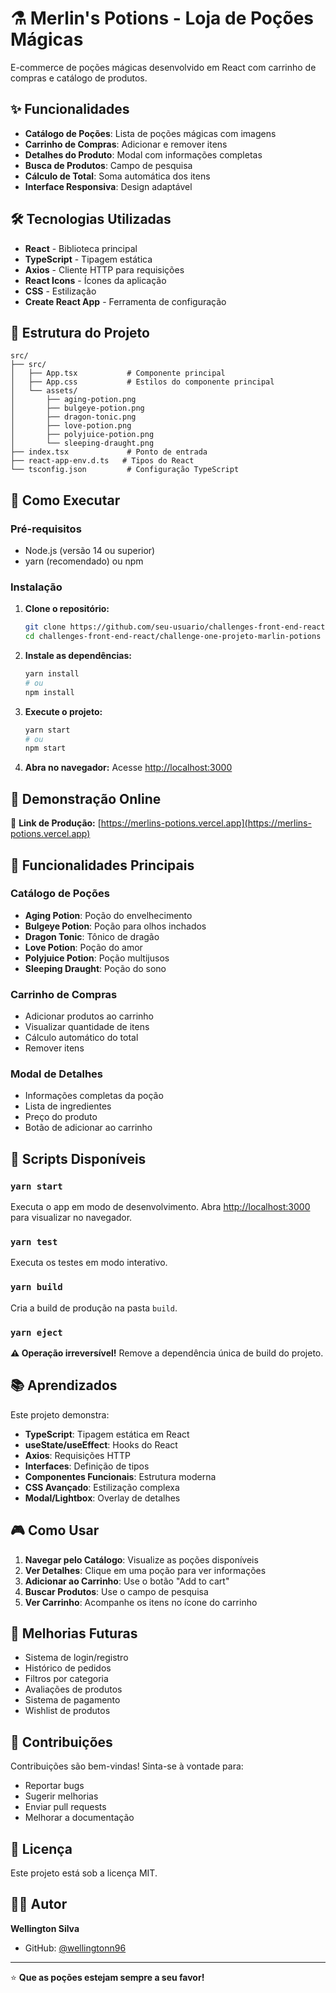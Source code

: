 # ⚗️ Merlin's Potions - Loja de Poções Mágicas

E-commerce de poções mágicas desenvolvido em React com carrinho de compras e catálogo de produtos.

## ✨ Funcionalidades

- **Catálogo de Poções**: Lista de poções mágicas com imagens
- **Carrinho de Compras**: Adicionar e remover itens
- **Detalhes do Produto**: Modal com informações completas
- **Busca de Produtos**: Campo de pesquisa
- **Cálculo de Total**: Soma automática dos itens
- **Interface Responsiva**: Design adaptável

## 🛠️ Tecnologias Utilizadas

- **React** - Biblioteca principal
- **TypeScript** - Tipagem estática
- **Axios** - Cliente HTTP para requisições
- **React Icons** - Ícones da aplicação
- **CSS** - Estilização
- **Create React App** - Ferramenta de configuração

## 📁 Estrutura do Projeto

```
src/
├── src/
│   ├── App.tsx           # Componente principal
│   ├── App.css           # Estilos do componente principal
│   └── assets/
│       ├── aging-potion.png
│       ├── bulgeye-potion.png
│       ├── dragon-tonic.png
│       ├── love-potion.png
│       ├── polyjuice-potion.png
│       └── sleeping-draught.png
├── index.tsx             # Ponto de entrada
├── react-app-env.d.ts   # Tipos do React
└── tsconfig.json         # Configuração TypeScript
```

## 🚀 Como Executar

### Pré-requisitos

- Node.js (versão 14 ou superior)
- yarn (recomendado) ou npm

### Instalação

1. **Clone o repositório:**
   ```bash
   git clone https://github.com/seu-usuario/challenges-front-end-react.git
   cd challenges-front-end-react/challenge-one-projeto-marlin-potions
   ```

2. **Instale as dependências:**
   ```bash
   yarn install
   # ou
   npm install
   ```

3. **Execute o projeto:**
   ```bash
   yarn start
   # ou
   npm start
   ```

4. **Abra no navegador:**
   Acesse [http://localhost:3000](http://localhost:3000)

## 📱 Demonstração Online

🔗 **Link de Produção:** [https://merlins-potions.vercel.app](https://merlins-potions.vercel.app)

## 🎯 Funcionalidades Principais

### Catálogo de Poções
- **Aging Potion**: Poção do envelhecimento
- **Bulgeye Potion**: Poção para olhos inchados
- **Dragon Tonic**: Tônico de dragão
- **Love Potion**: Poção do amor
- **Polyjuice Potion**: Poção multijusos
- **Sleeping Draught**: Poção do sono

### Carrinho de Compras
- Adicionar produtos ao carrinho
- Visualizar quantidade de itens
- Cálculo automático do total
- Remover itens

### Modal de Detalhes
- Informações completas da poção
- Lista de ingredientes
- Preço do produto
- Botão de adicionar ao carrinho

## 🔧 Scripts Disponíveis

### `yarn start`
Executa o app em modo de desenvolvimento.
Abra [http://localhost:3000](http://localhost:3000) para visualizar no navegador.

### `yarn test`
Executa os testes em modo interativo.

### `yarn build`
Cria a build de produção na pasta `build`.

### `yarn eject`
**⚠️ Operação irreversível!**
Remove a dependência única de build do projeto.

## 📚 Aprendizados

Este projeto demonstra:
- **TypeScript**: Tipagem estática em React
- **useState/useEffect**: Hooks do React
- **Axios**: Requisições HTTP
- **Interfaces**: Definição de tipos
- **Componentes Funcionais**: Estrutura moderna
- **CSS Avançado**: Estilização complexa
- **Modal/Lightbox**: Overlay de detalhes

## 🎮 Como Usar

1. **Navegar pelo Catálogo**: Visualize as poções disponíveis
2. **Ver Detalhes**: Clique em uma poção para ver informações
3. **Adicionar ao Carrinho**: Use o botão "Add to cart"
4. **Buscar Produtos**: Use o campo de pesquisa
5. **Ver Carrinho**: Acompanhe os itens no ícone do carrinho

## 🔮 Melhorias Futuras

- Sistema de login/registro
- Histórico de pedidos
- Filtros por categoria
- Avaliações de produtos
- Sistema de pagamento
- Wishlist de produtos

## 🤝 Contribuições

Contribuições são bem-vindas! Sinta-se à vontade para:

- Reportar bugs
- Sugerir melhorias
- Enviar pull requests
- Melhorar a documentação

## 📄 Licença

Este projeto está sob a licença MIT.

## 👨‍💻 Autor

**Wellington Silva**
- GitHub: [@wellingtonn96](https://github.com/wellingtonn96)

---

⭐ **Que as poções estejam sempre a seu favor!**
